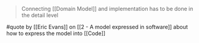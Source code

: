 > Connecting [[Domain Model]] and implementation has to be done in the detail level

#quote by [[Eric Evans]] on [[2 - A model expressed in software]] about how to express the model into [[Code]]
